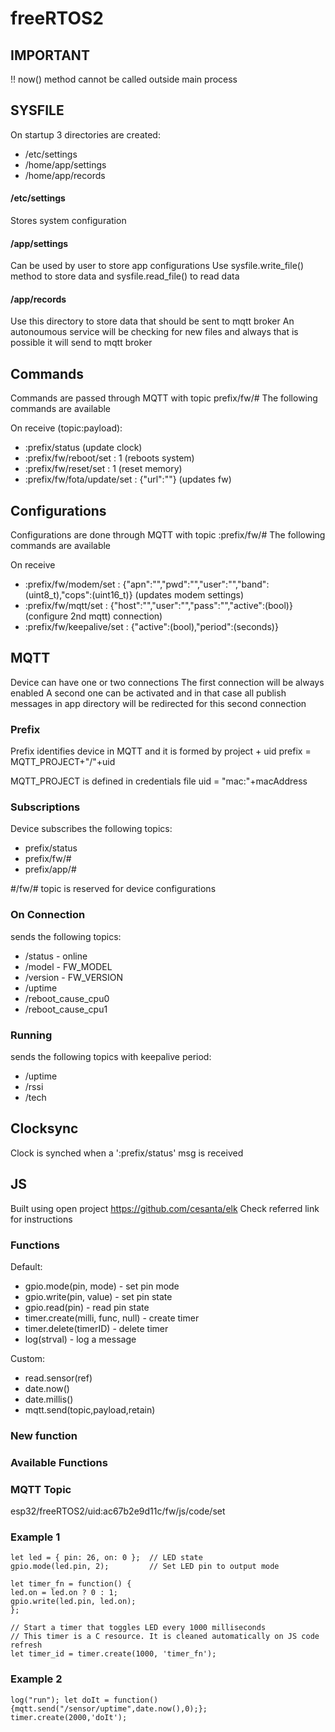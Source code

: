 # freeRTOS2

## IMPORTANT
  !! now() method cannot be called outside main process

## SYSFILE

  On startup 3 directories are created:
  - /etc/settings
  - /home/app/settings
  - /home/app/records

#### /etc/settings

  Stores system configuration

#### /app/settings

  Can be used by user to store app configurations
  Use sysfile.write_file() method to store data
  and sysfile.read_file() to read data

#### /app/records

  Use this directory to store data that should be sent to mqtt broker
  An autonoumous service will be checking for new files and always that is possible it will send to mqtt broker

## Commands

  Commands are passed through MQTT with topic prefix/fw/#
  The following commands are available

  On receive (topic:payload):
  - :prefix/status (update clock)
  - :prefix/fw/reboot/set : 1 (reboots system)
  - :prefix/fw/reset/set : 1 (reset memory)
  - :prefix/fw/fota/update/set : {"url":""} (updates fw)

## Configurations

  Configurations are done through MQTT with topic :prefix/fw/#
  The following commands are available

  On receive
  - :prefix/fw/modem/set : {"apn":"","pwd":"","user":"","band":(uint8_t),"cops":(uint16_t)} (updates modem settings)
  - :prefix/fw/mqtt/set : {"host":"","user":"","pass":"","active":(bool)} (configure 2nd mqtt) connection)
  - :prefix/fw/keepalive/set : {"active":(bool),"period":(seconds)}

## MQTT

  Device can have one or two connections
  The first connection will be always enabled
  A second one can be activated and in that case all publish messages in app directory will
  be redirected for this second connection

### Prefix

  Prefix identifies device in MQTT and it is formed by project + uid
  prefix = MQTT_PROJECT+"/"+uid

  MQTT_PROJECT is defined in credentials file
  uid = "mac:"+macAddress

### Subscriptions

  Device subscribes the following topics:
   - prefix/status
   - prefix/fw/#
   - prefix/app/#

  #/fw/# topic is reserved for device configurations

### On Connection

sends the following topics:
  - /status - online
  - /model - FW_MODEL
  - /version - FW_VERSION
  - /uptime
  - /reboot_cause_cpu0
  - /reboot_cause_cpu1

### Running

sends the following topics with keepalive period:
  - /uptime
  - /rssi
  - /tech

## Clocksync
  Clock is synched when a ':prefix/status' msg is received

## JS

Built using open project https://github.com/cesanta/elk
Check referred link for instructions

### Functions

Default:
- gpio.mode(pin, mode) - set pin mode
- gpio.write(pin, value) - set pin state
- gpio.read(pin) - read pin state
- timer.create(milli, func, null) - create timer
- timer.delete(timerID) - delete timer
- log(strval) - log a message

Custom:
- read.sensor(ref)
- date.now()
- date.millis()
- mqtt.send(topic,payload,retain)

### New function

### Available Functions

### MQTT Topic
  esp32/freeRTOS2/uid:ac67b2e9d11c/fw/js/code/set

### Example 1
  ```
  let led = { pin: 26, on: 0 };  // LED state
  gpio.mode(led.pin, 2);         // Set LED pin to output mode

  let timer_fn = function() {
  led.on = led.on ? 0 : 1;
  gpio.write(led.pin, led.on);
  };

  // Start a timer that toggles LED every 1000 milliseconds
  // This timer is a C resource. It is cleaned automatically on JS code refresh
  let timer_id = timer.create(1000, 'timer_fn');
  ```

### Example 2
  ```
  log("run"); let doIt = function(){mqtt.send("/sensor/uptime",date.now(),0);}; timer.create(2000,'doIt');
  ```
